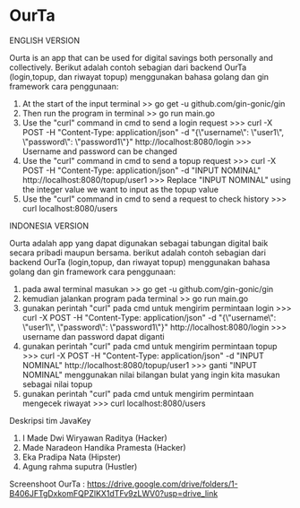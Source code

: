 # OurTa

ENGLISH VERSION

Ourta is an app that can be used for digital savings both personally and collectively.
Berikut adalah contoh sebagian dari backend OurTa (login,topup, dan riwayat topup) menggunakan bahasa golang dan gin framework
cara penggunaan:
1. At the start of the input terminal >>
   go get -u github.com/gin-gonic/gin
2. Then run the program in terminal >>
   go run main.go
3. Use the "curl" command in cmd to send a login request >>>
   curl -X POST -H "Content-Type: application/json" -d "{\\"username\\": \\"user1\\", \\"password\\": \\"password1\\"}" http://localhost:8080/login >>>
   Username and password can be changed
4. Use the "curl" command in cmd to send a topup request >>>
   curl -X POST -H "Content-Type: application/json" -d "INPUT NOMINAL" http://localhost:8080/topup/user1 >>>
   Replace "INPUT NOMINAL" using the integer value we want to input as the topup value
5. Use the "curl" command in cmd to send a request to check history >>>
   curl localhost:8080/users

INDONESIA VERSION

Ourta adalah app yang dapat digunakan sebagai tabungan digital baik secara pribadi maupun bersama.
berikut adalah contoh sebagian dari backend OurTa (login,topup, dan riwayat topup) menggunakan bahasa golang dan gin framework
cara penggunaan:
1. pada awal terminal masukan >>
   go get -u github.com/gin-gonic/gin
2. kemudian jalankan program pada terminal >>
   go run main.go
3. gunakan perintah "curl" pada cmd untuk mengirim permintaan login >>>
   curl -X POST -H "Content-Type: application/json" -d "{\\"username\\": \\"user1\\", \\"password\\": \\"password1\\"}" http://localhost:8080/login >>>
   username dan password dapat diganti
4. gunakan perintah "curl" pada cmd untuk mengirim permintaan topup >>>
   curl -X POST -H "Content-Type: application/json" -d "INPUT NOMINAL" http://localhost:8080/topup/user1 >>>
   ganti "INPUT NOMINAL" menggunakan nilai bilangan bulat yang ingin kita masukan sebagai nilai topup
5. gunakan perintah "curl" pada cmd untuk mengirim permintaan mengecek riwayat >>>
   curl localhost:8080/users

Deskripsi tim JavaKey
1. I Made Dwi Wiryawan Raditya      (Hacker)
2. Made Naradeon Handika Pramesta   (Hacker)
3. Eka Pradipa Nata                 (Hipster)
4. Agung rahma suputra              (Hustler)

Screenshoot OurTa : 
https://drive.google.com/drive/folders/1-B406JFTgDxkomFQPZlKX1dTFv9zLWV0?usp=drive_link
